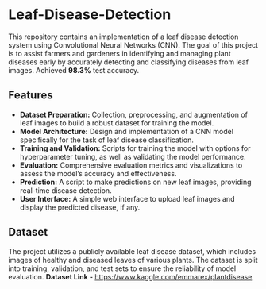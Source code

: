 # Leaf-Disease-Detection
This repository contains an implementation of a leaf disease detection system using Convolutional Neural Networks (CNN). The goal of this project is to assist farmers and gardeners in identifying and managing plant diseases early by accurately detecting and classifying diseases from leaf images.
Achieved **98.3%** test accuracy.
## Features
- **Dataset Preparation:** Collection, preprocessing, and augmentation of leaf images to build a robust dataset for training the model.
- **Model Architecture:** Design and implementation of a CNN model specifically for the task of leaf disease classification.
- **Training and Validation:** Scripts for training the model with options for hyperparameter tuning, as well as validating the model performance.
- **Evaluation:** Comprehensive evaluation metrics and visualizations to assess the model’s accuracy and effectiveness.
- **Prediction:** A script to make predictions on new leaf images, providing real-time disease detection.
- **User Interface:** A simple web interface to upload leaf images and display the predicted disease, if any.
## Dataset
The project utilizes a publicly available leaf disease dataset, which includes images of healthy and diseased leaves of various plants. The dataset is split into training, validation, and test sets to ensure the reliability of model evaluation.
**Dataset Link -** https://www.kaggle.com/emmarex/plantdisease
